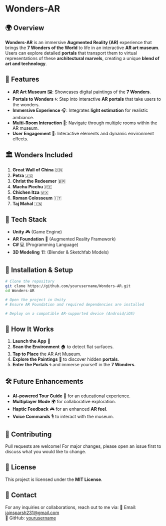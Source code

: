# Wonders-AR

## 🌍 Overview
**Wonders-AR** is an immersive **Augmented Reality (AR)** experience that brings the **7 Wonders of the World** to life in an interactive **AR art museum**. Users can explore detailed **portals** that transport them to virtual representations of these **architectural marvels**, creating a unique **blend of art and technology**.

## 🎨 Features
- **AR Art Museum** 🖼️: Showcases digital paintings of the **7 Wonders**.
- **Portals to Wonders** 🌀: Step into interactive **AR portals** that take users to the wonders.
- **Immersive Experience** 🎧: Integrates **light estimation** for realistic ambiance.
- **Multi-Room Interaction** 🚪: Navigate through multiple rooms within the AR museum.
- **User Engagement** 📱: Interactive elements and dynamic environment effects.

## 🏛️ Wonders Included
1. **Great Wall of China** 🇨🇳
2. **Petra** 🇯🇴
3. **Christ the Redeemer** 🇧🇷
4. **Machu Picchu** 🇵🇪
5. **Chichen Itza** 🇲🇽
6. **Roman Colosseum** 🇮🇹
7. **Taj Mahal** 🇮🇳

## 🔧 Tech Stack
- **Unity** 🎮 (Game Engine)
- **AR Foundation** 📡 (Augmented Reality Framework)
- **C#** 💻 (Programming Language)
- **3D Modeling** 🏗️ (Blender & Sketchfab Models)

## 🚀 Installation & Setup
```sh
# Clone the repository
git clone https://github.com/yourusername/Wonders-AR.git
cd Wonders-AR
```
```sh
# Open the project in Unity
# Ensure AR Foundation and required dependencies are installed
```
```sh
# Deploy on a compatible AR-supported device (Android/iOS)
```

## 🎯 How It Works
1. **Launch the App** 📲
2. **Scan the Environment** 🏠 to detect flat surfaces.
3. **Tap to Place** the AR Art Museum.
4. **Explore the Paintings** 🎨 to discover hidden **portals**.
5. **Enter the Portals** 🌀 and immerse yourself in the **7 Wonders**.

## 🛠️ Future Enhancements
- **AI-powered Tour Guide** 🤖 for an educational experience.
- **Multiplayer Mode** 🌍 for collaborative exploration.
- **Haptic Feedback** 🎮 for an enhanced **AR feel**.
- **Voice Commands** 🎙️ to interact with the museum.

## 🤝 Contributing
Pull requests are welcome! For major changes, please open an issue first to discuss what you would like to change.

## 📜 License
This project is licensed under the **MIT License**.

## 📩 Contact
For any inquiries or collaborations, reach out to me via:
📧 Email: jainsparsh231@gmail.com  
🐙 GitHub: [yourusername](https://github.com/yourusername)

